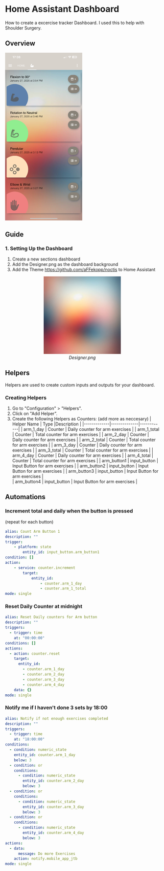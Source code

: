 # Home Assistant Dashboard

How to create a excercise tracker Dashboard.  I used this to help with Shoulder Surgery.

## Overview


<img src="example-dashboard.png" alt="Example Dashboard" width="50%">


## Guide

### 1. Setting Up the Dashboard

1. Create a new sections dashboard
2. Add the Designer.png as the dashboard background
3. Add the Theme https://github.com/aFFekopp/noctis to Home Assistant


<p align="center">
    <img src="Designer.png" alt="Designer" width="50%">
    <br>
    <em>Designer.png</em>
</p>

## Helpers

Helpers are used to create custom inputs and outputs for your dashboard.

### Creating Helpers

1. Go to "Configuration" > "Helpers".
2. Click on "Add Helper".
3. Create the following Helpers as Counters: (add more as neccesary)
    | Helper Name | Type         |Description |
    |-------------|--------------|------------|
    | arm_1_day   | Counter      | Daily counter for arm exercises |
    | arm_1_total | Counter      | Total counter for arm exercises |
    | arm_2_day   | Counter      | Daily counter for arm exercises |
    | arm_2_total | Counter      | Total counter for arm exercises |
    | arm_3_day   | Counter      | Daily counter for arm exercises |
    | arm_3_total | Counter      | Total counter for arm exercises |
    | arm_4_day   | Counter      | Daily counter for arm exercises |
    | arm_4_total | Counter      | Total counter for arm exercises |
    | arm_button1 | input_button | Input Button for arm exercises  |
    | arm_button2 | input_button | Input Button for arm exercises  |
    | arm_button3 | input_button | Input Button for arm exercises  |  
    | arm_button4 | input_button | Input Button for arm exercises  |  


## Automations

### Increment total and daily when the button is pressed
(repeat for each button)
```yaml
alias: Count Arm Button 1
description: ""
trigger:
    - platform: state
        entity_id: input_button.arm_button1
condition: []
action:
    - service: counter.increment
        target:
            entity_id:
                - counter.arm_1_day
                - counter.arm_1_total
mode: single
```
### Reset Daily Counter at midnight
```yaml
alias: Reset Daily counters for Arm button
description: ""
triggers:
  - trigger: time
    at: "00:00:00"
conditions: []
actions:
  - action: counter.reset
    target:
      entity_id:
        - counter.arm_1_day
        - counter.arm_2_day
        - counter.arm_3_day
        - counter.arm_4_day
    data: {}
mode: single
```

### Notify me if I haven't done 3 sets by 18:00
```yaml
alias: Notify if not enough exercises completed
description: ""
triggers:
  - trigger: time
    at: "18:00:00"
conditions:
  - condition: numeric_state
    entity_id: counter.arm_1_day
    below: 3
  - condition: or
    conditions:
      - condition: numeric_state
        entity_id: counter.arm_2_day
        below: 3
  - condition: or
    conditions:
      - condition: numeric_state
        entity_id: counter.arm_3_day
        below: 3
  - condition: or
    conditions:
      - condition: numeric_state
        entity_id: counter.arm_4_day
        below: 3
actions:
  - data:
      message: Do more Exercises
    action: notify.mobile_app_jtb
mode: single
```


